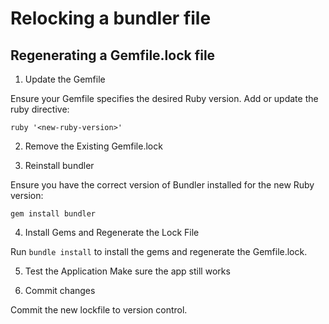 # Relocking a bundler file

## Regenerating a Gemfile.lock file

1. Update the Gemfile

Ensure your Gemfile specifies the desired Ruby version. Add or update the ruby directive:

```
ruby '<new-ruby-version>'
```

2. Remove the Existing Gemfile.lock

3. Reinstall bundler

Ensure you have the correct version of Bundler installed for the new Ruby version:

```
gem install bundler
```

4. Install Gems and Regenerate the Lock File

Run `bundle install` to install the gems and regenerate the Gemfile.lock.

5. Test the Application
Make sure the app still works

6. Commit changes

Commit the new lockfile to version control.

